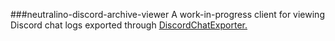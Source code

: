 ###neutralino-discord-archive-viewer
A work-in-progress client for viewing Discord chat logs exported through [DiscordChatExporter.](https://github.com/Tyrrrz/DiscordChatExporter)
